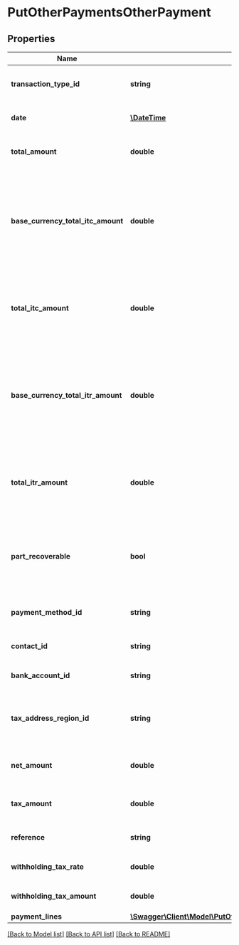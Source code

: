 # PutOtherPaymentsOtherPayment

## Properties
Name | Type | Description | Notes
------------ | ------------- | ------------- | -------------
**transaction_type_id** | **string** | The transaction type of the payment | [optional] 
**date** | [**\DateTime**](\DateTime.md) | The date of the payment | [optional] 
**total_amount** | **double** | The total amount of the payment | [optional] 
**base_currency_total_itc_amount** | **double** | The total amount of input tax credit in base currency for the                      Other Payment (Canada only) | [optional] 
**total_itc_amount** | **double** | The total amount of input tax credit for the Other Payment (Canada only) | [optional] 
**base_currency_total_itr_amount** | **double** | The total amount of input tax refund in base currency for the                      Other Payment (Canada only) | [optional] 
**total_itr_amount** | **double** | The total amount of input tax refund for the Other Payment (Canada only) | [optional] 
**part_recoverable** | **bool** | Indicates if the Other Payment is part recoverable or not (Canada only) | [optional] 
**payment_method_id** | **string** | The ID of the Payment Method. | [optional] 
**contact_id** | **string** | The ID of the Contact. | [optional] 
**bank_account_id** | **string** | The ID of the Bank Account. | [optional] 
**tax_address_region_id** | **string** | The ID of the Tax Address Region. (Canada only) | [optional] 
**net_amount** | **double** | The net amount of the payment | [optional] 
**tax_amount** | **double** | The tax amount of the payment | [optional] 
**reference** | **string** | A reference of the payment | [optional] 
**withholding_tax_rate** | **double** | IRPF withheld tax rate | [optional] 
**withholding_tax_amount** | **double** | IRPF withheld tax amount | [optional] 
**payment_lines** | [**\Swagger\Client\Model\PutOtherPaymentsOtherPaymentPaymentLines[]**](PutOtherPaymentsOtherPaymentPaymentLines.md) |  | [optional] 

[[Back to Model list]](../README.md#documentation-for-models) [[Back to API list]](../README.md#documentation-for-api-endpoints) [[Back to README]](../README.md)


